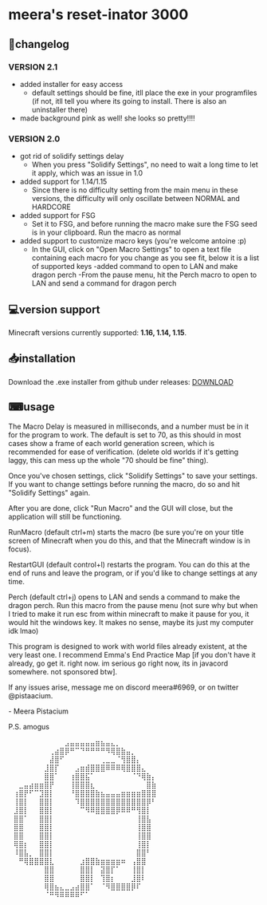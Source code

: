 # meera's reset-inator 3000

## 📝changelog
### VERSION 2.1

- added installer for easy access
	- default settings should be fine, itll place the exe in your programfiles (if not, itll
	tell you where its going to install. There is also an uninstaller there)
- made background pink as well! she looks so pretty!!!!


### VERSION 2.0
- got rid of solidify settings delay
	- When you press "Solidify Settings", no need to wait a long time to let it apply, which was an
	issue in 1.0
- added support for 1.14/1.15
	- Since there is no difficulty setting from the main menu in these versions, the difficulty will
	only oscillate between NORMAL and HARDCORE
- added support for FSG
	- Set it to FSG, and before running the macro make sure the FSG seed is in your clipboard. Run the
	macro as normal
- added support to customize macro keys (you're welcome antoine :p)
	- In the GUI, click on "Open Macro Settings" to open a text file containing each macro for you
	change as you see fit, below it is a list of supported keys
-added command to open to LAN and make dragon perch
	-From the pause menu, hit the Perch macro to open to LAN and send a command for dragon perch


## 💻version support
Minecraft versions currently supported: **1.16, 1.14, 1.15**.



## 📥installation
Download the .exe installer from github under releases: [DOWNLOAD](https://github.com/pistacium/meeras_reset-inator_3000/releases/tag/v2.1)


## ⌨usage

The Macro Delay is measured in milliseconds, and a number must be in it for the program to work.
The default is set to 70, as this should in most cases show a frame of each world generation screen,
which is recommended for ease of verification. (delete old worlds if it's getting laggy, this can 
mess up the whole "70 should be fine" thing).

Once you've chosen settings, click "Solidify Settings" to save your settings.
If you want to change settings before running the macro, do so and hit "Solidify Settings" again.


After you are done, click "Run Macro" and the GUI will close, but the application will still be functioning.

RunMacro (default ctrl+m) starts the macro (be sure you're on your title screen of Minecraft when you do this, and that
the Minecraft window is in focus).

RestartGUI (default control+l) restarts the program. You can do this at the end of runs and leave the program, or if you'd 
like to change settings at any time.

Perch (default ctrl+j) opens to LAN and sends a command to make the dragon perch. Run this macro
from the pause menu (not sure why but when I tried to make it run esc from within minecraft to make it pause
for you, it would hit the windows key. It makes no sense, maybe its just my computer idk lmao)


This program is designed to work with world files already existent, at the very least one. 
I recommend Emma's End Practice Map [if you don't have it already, go get it. right now. im serious
go right now, its in javacord somewhere. not sponsored btw].

If any issues arise, message me on discord meera#6969, or on twitter @pistaacium.

\- Meera Pistacium

P.S.
amogus

⠀⠀⠀⠀⠀⠀⠀⠀⠀⠀⠀⣠⣤⣤⣤⣤⣤⣶⣦⣤⣄⡀⠀⠀⠀⠀⠀⠀⠀⠀
⠀⠀⠀⠀⠀⠀⠀⠀⢀⣴⣿⡿⠛⠉⠙⠛⠛⠛⠛⠻⢿⣿⣷⣤⡀⠀⠀⠀⠀⠀
⠀⠀⠀⠀⠀⠀⠀⠀⣼⣿⠋⠀⠀⠀⠀⠀⠀⠀⢀⣀⣀⠈⢻⣿⣿⡄⠀⠀⠀⠀
⠀⠀⠀⠀⠀⠀⠀⣸⣿⡏⠀⠀⠀⣠⣶⣾⣿⣿⣿⠿⠿⠿⢿⣿⣿⣿⣄⠀⠀⠀
⠀⠀⠀⠀⠀⠀⠀⣿⣿⠁⠀⠀⢰⣿⣿⣯⠁⠀⠀⠀⠀⠀⠀⠀⠈⠙⢿⣷⡄⠀
⠀⠀⣀⣤⣴⣶⣶⣿⡟⠀⠀⠀⢸⣿⣿⣿⣆⠀⠀⠀⠀⠀⠀⠀⠀⠀⠀⣿⣷⠀
⠀⢰⣿⡟⠋⠉⣹⣿⡇⠀⠀⠀⠘⣿⣿⣿⣿⣷⣦⣤⣤⣤⣶⣶⣶⣶⣿⣿⣿⠀
⠀⢸⣿⡇⠀⠀⣿⣿⡇⠀⠀⠀⠀⠹⣿⣿⣿⣿⣿⣿⣿⣿⣿⣿⣿⣿⣿⡿⠃⠀
⠀⣸⣿⡇⠀⠀⣿⣿⡇⠀⠀⠀⠀⠀⠉⠻⠿⣿⣿⣿⣿⡿⠿⠿⠛⢻⣿⡇⠀⠀
⠀⣿⣿⠁⠀⠀⣿⣿⡇⠀⠀⠀⠀⠀⠀⠀⠀⠀⠀⠀⠀⠀⠀⠀⠀⢸⣿⣧⠀⠀
⠀⣿⣿⠀⠀⠀⣿⣿⡇⠀⠀⠀⠀⠀⠀⠀⠀⠀⠀⠀⠀⠀⠀⠀⠀⢸⣿⣿⠀⠀
⠀⣿⣿⠀⠀⠀⣿⣿⡇⠀⠀⠀⠀⠀⠀⠀⠀⠀⠀⠀⠀⠀⠀⠀⠀⢸⣿⣿⠀⠀
⠀⢿⣿⡆⠀⠀⣿⣿⡇⠀⠀⠀⠀⠀⠀⠀⠀⠀⠀⠀⠀⠀⠀⠀⠀⢸⣿⡇⠀⠀
⠀⠸⣿⣧⡀⠀⣿⣿⡇⠀⠀⠀⠀⠀⠀⠀⠀⠀⠀⠀⠀⠀⠀⠀⠀⣿⣿⠃⠀⠀
⠀⠀⠛⢿⣿⣿⣿⣿⣇⠀⠀⠀⠀⠀⣰⣿⣿⣷⣶⣶⣶⣶⠶⠀⢠⣿⣿⠀⠀⠀
⠀⠀⠀⠀⠀⠀⠀⣿⣿⠀⠀⠀⠀⠀⣿⣿⡇⠀⣽⣿⡏⠁⠀⠀⢸⣿⡇⠀⠀⠀
⠀⠀⠀⠀⠀⠀⠀⣿⣿⠀⠀⠀⠀⠀⣿⣿⡇⠀⢹⣿⡆⠀⠀⠀⣸⣿⠇⠀⠀⠀
⠀⠀⠀⠀⠀⠀⠀⢿⣿⣦⣄⣀⣠⣴⣿⣿⠁⠀⠈⠻⣿⣿⣿⣿⡿⠏⠀⠀⠀⠀
⠀⠀⠀⠀⠀⠀⠀⠈⠛⠻⠿⠿⠿⠿⠋⠁⠀⠀⠀⠀⠀⠀⠀⠀⠀⠀⠀⠀⠀⠀
